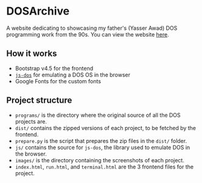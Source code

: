 # DOSArchive

A website dedicating to showcasing my father's (Yasser Awad) DOS programming work from the 90s. You can view the website [here](http://projects.deadpackets.pw/DOSArchive/).

## How it works

- Bootstrap v4.5 for the frontend
- [`js-dos`](https://js-dos.com/) for emulating a DOS OS in the browser
- Google Fonts for the custom fonts

## Project structure

- `programs/` is the directory where the original source of all the DOS projects are.
- `dist/` contains the zipped versions of each project, to be fetched by the frontend.
- `prepare.py` is the script that prepares the zip files in the `dist/` folder.
- `js/` contains the source for `js-dos`, the library used to emulate DOS in the browser.
- `images/` is the directory containing the screenshots of each project.
- `index.html`, `run.html`, and `terminal.html` are the 3 frontend files for the project.
